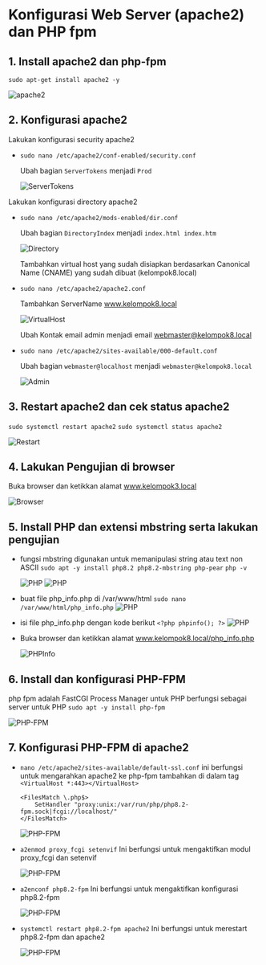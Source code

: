 # Konfigurasi Web Server (apache2) dan PHP fpm

## 1. Install apache2 dan php-fpm
```sudo apt-get install apache2 -y```

![apache2](./img/8ok.png)

## 2. Konfigurasi apache2
Lakukan konfigurasi security apache2
- ```sudo nano /etc/apache2/conf-enabled/security.conf```
  
   Ubah bagian ```ServerTokens``` menjadi ```Prod```

    ![ServerTokens](./img/9ok.png)
  
Lakukan konfigurasi directory apache2 
- ```sudo nano /etc/apache2/mods-enabled/dir.conf```
  
    Ubah bagian ```DirectoryIndex``` menjadi ```index.html index.htm```

  ![Directory](./img/10ok.png)

  Tambahkan virtual host yang sudah disiapkan berdasarkan Canonical Name (CNAME) yang sudah dibuat (kelompok8.local)

- ```sudo nano /etc/apache2/apache2.conf```
 
  Tambahkan ServerName www.kelompok8.local

  ![VirtualHost](./img/11ok.png)

  Ubah Kontak email admin menjadi email webmaster@kelompok8.local
- ```sudo nano /etc/apache2/sites-available/000-default.conf```
  
  Ubah bagian ```webmaster@localhost``` menjadi ```webmaster@kelompok8.local```

  ![Admin](./img/12ok.png)


## 3. Restart apache2 dan cek status apache2
```sudo systemctl restart apache2```
```sudo systemctl status apache2```

![Restart](./img/13ok.png)


## 4. Lakukan Pengujian di browser
Buka browser dan ketikkan alamat www.kelompok3.local

![Browser](./img/14ok.png)

## 5. Install PHP dan extensi mbstring serta lakukan pengujian
- fungsi mbstring digunakan untuk memanipulasi string atau text non  ASCII
```sudo apt -y install php8.2 php8.2-mbstring php-pear```
```php -v```

  ![PHP](./img/15ok.png)
  ![PHP](./img/16ok.png)

- buat file php_info.php di /var/www/html
```sudo nano /var/www/html/php_info.php```
  ![PHP](./img/17ok.png)

- isi file php_info.php dengan kode berikut
```<?php phpinfo(); ?>```
  ![PHP](./img/18ok.png)

- Buka browser dan ketikkan alamat www.kelompok8.local/php_info.php

  ![PHPInfo](./img/19ok.png)

## 6. Install dan konfigurasi PHP-FPM
php fpm adalah FastCGI Process Manager untuk PHP berfungsi sebagai server untuk PHP
```sudo apt -y install php-fpm```

![PHP-FPM](./img/20ok.png)

## 7. Konfigurasi PHP-FPM di apache2
- ```nano /etc/apache2/sites-available/default-ssl.conf```
    ini berfungsi untuk mengarahkan apache2 ke php-fpm
    tambahkan di dalam tag ```<VirtualHost *:443></VirtualHost>```
    
    ```
    <FilesMatch \.php$>
        SetHandler "proxy:unix:/var/run/php/php8.2-fpm.sock|fcgi://localhost/"
    </FilesMatch>
    ```
    ![PHP-FPM](./img/21ok.png)

- ```a2enmod proxy_fcgi setenvif```
  Ini berfungsi untuk mengaktifkan modul proxy_fcgi dan setenvif

  ![PHP-FPM](./img/22ok.png)

- ```a2enconf php8.2-fpm```
  Ini berfungsi untuk mengaktifkan konfigurasi php8.2-fpm

  ![PHP-FPM](./img/23a.png)

- ```systemctl restart php8.2-fpm apache2```
  Ini berfungsi untuk merestart php8.2-fpm dan apache2

  ![PHP-FPM](./img/23ok.png)







